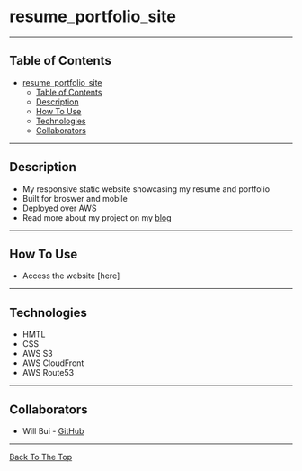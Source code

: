 # resume_portfolio_site

---

## Table of Contents

- [resume\_portfolio\_site](#resume_portfolio_site)
  - [Table of Contents](#table-of-contents)
  - [Description](#description)
  - [How To Use](#how-to-use)
  - [Technologies](#technologies)
  - [Collaborators](#collaborators)

---

## Description
- My responsive static website showcasing my resume and portfolio
- Built for broswer and mobile
- Deployed over AWS
- Read more about my project on my [blog](https://wnbui.dev/)

---

## How To Use

- Access the website [here]

---

## Technologies

- HMTL
- CSS
- AWS S3
- AWS CloudFront
- AWS Route53

---

## Collaborators

- Will Bui - [GitHub](https://github.com/wnbui)

---

[Back To The Top](#resume_portfolio_site)
